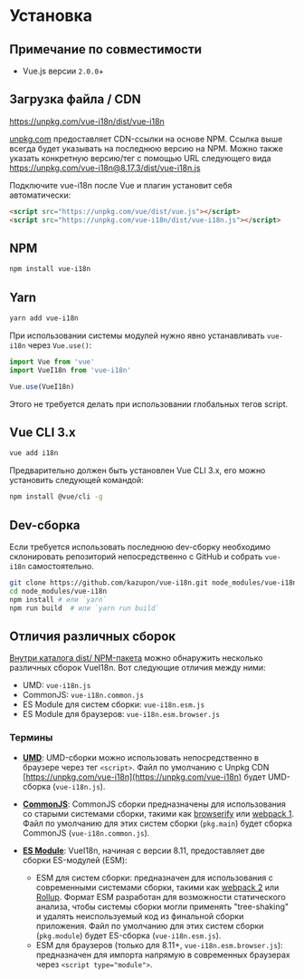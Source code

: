 # Установка

## Примечание по совместимости

- Vue.js версии `2.0.0`+

## Загрузка файла / CDN

<https://unpkg.com/vue-i18n/dist/vue-i18n>

[unpkg.com](https://unpkg.com) предоставляет CDN-ссылки на основе NPM. Ссылка выше всегда будет указывать на последнюю версию на NPM. Можно также указать конкретную версию/тег с помощью URL следующего вида <https://unpkg.com/vue-i18n@8.17.3/dist/vue-i18n.js>

Подключите vue-i18n после Vue и плагин установит себя автоматически:

```html
<script src="https://unpkg.com/vue/dist/vue.js"></script>
<script src="https://unpkg.com/vue-i18n/dist/vue-i18n.js"></script>
```

## NPM

```bash
npm install vue-i18n
```

## Yarn

```bash
yarn add vue-i18n
```

При использовании системы модулей нужно явно устанавливать `vue-i18n` через `Vue.use()`:

```js
import Vue from 'vue'
import VueI18n from 'vue-i18n'

Vue.use(VueI18n)
```

Этого не требуется делать при использовании глобальных тегов script.

## Vue CLI 3.x

```bash
vue add i18n
```

Предварительно должен быть установлен Vue CLI 3.x, его можно установить следующей командой:

```bash
npm install @vue/cli -g
```

## Dev-сборка

Если требуется использовать последнюю dev-сборку необходимо склонировать репозиторий непосредственно с GitHub и собрать `vue-i18n` самостоятельно.

```bash
git clone https://github.com/kazupon/vue-i18n.git node_modules/vue-i18n
cd node_modules/vue-i18n
npm install # или `yarn`
npm run build  # или `yarn run build`
```

## Отличия различных сборок

[Внутри каталога dist/ NPM-пакета](https://cdn.jsdelivr.net/npm/vue-i18n/dist/) можно обнаружить несколько различных сборок VueI18n. Вот следующие отличия между ними:

- UMD: `vue-i18n.js`
- CommonJS: `vue-i18n.common.js`
- ES Module для систем сборки: `vue-i18n.esm.js`
- ES Module для браузеров: `vue-i18n.esm.browser.js`

### Термины

- **[UMD](https://github.com/umdjs/umd)**: UMD-сборки можно использовать непосредственно в браузере через тег `<script>`. Файл по умолчанию с Unpkg CDN [https://unpkg.com/vue-i18n](https://unpkg.com/vue-i18n) будет UMD-сборка (`vue-i18n.js`).

- **[CommonJS](http://wiki.commonjs.org/wiki/Modules/1.1)**: CommonJS сборки предназначены для использования со старыми системами сборки, такими как [browserify](http://browserify.org/) или [webpack 1](https://webpack.github.io). Файл по умолчанию для этих систем сборки (`pkg.main`) будет сборка CommonJS (`vue-i18n.common.js`).

- **[ES Module](http://exploringjs.com/es6/ch_modules.html)**: VueI18n, начиная с версии 8.11, предоставляет две сборки ES-модулей (ESM):

  - ESM для систем сборки: предназначен для использования с современными системами сборки, такими как [webpack 2](https://webpack.js.org) или [Rollup](https://rollupjs.org/). Формат ESM разработан для возможности статического анализа, чтобы системы сборки могли применять "tree-shaking" и удалять неиспользуемый код из финальной сборки приложения. Файл по умолчанию для этих систем сборки (`pkg.module`) будет ES-сборка (`vue-i18n.esm.js`).
  - ESM для браузеров (только для 8.11+, `vue-i18n.esm.browser.js`): предназначен для импорта напрямую в современных браузерах через `<script type="module">`.
